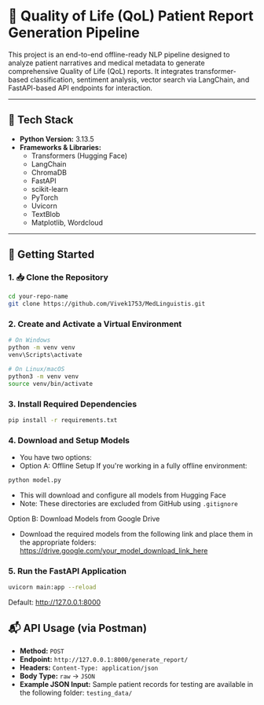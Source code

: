 # 🧠 Quality of Life (QoL) Patient Report Generation Pipeline

This project is an end-to-end offline-ready NLP pipeline designed to analyze patient narratives and medical metadata to generate comprehensive Quality of Life (QoL) reports. It integrates transformer-based classification, sentiment analysis, vector search via LangChain, and FastAPI-based API endpoints for interaction.

---

## 🔧 Tech Stack

- **Python Version:** 3.13.5
- **Frameworks & Libraries:**
  - Transformers (Hugging Face)
  - LangChain
  - ChromaDB
  - FastAPI
  - scikit-learn
  - PyTorch
  - Uvicorn
  - TextBlob
  - Matplotlib, Wordcloud

---

## 🚀 Getting Started

### 1. 📥 Clone the Repository

```bash
cd your-repo-name
git clone https://github.com/Vivek1753/MedLinguistis.git
```
### 2. Create and Activate a Virtual Environment

```bash
# On Windows
python -m venv venv
venv\Scripts\activate

# On Linux/macOS
python3 -m venv venv
source venv/bin/activate
```
### 3. Install Required Dependencies

```bash
pip install -r requirements.txt
```
### 4. Download and Setup Models
- You have two options:
- Option A: Offline Setup
If you're working in a fully offline environment:
```bash
python model.py
```
- This will download and configure all models from Hugging Face
- Note: These directories are excluded from GitHub using `.gitignore`

Option B: Download Models from Google Drive
- Download the required models from the following link and place them in the appropriate folders: https://drive.google.com/your_model_download_link_here

### 5. Run the FastAPI Application
``` bash
uvicorn main:app --reload
```
Default: http://127.0.0.1:8000

## 📬 API Usage (via Postman)

- **Method:** `POST`
- **Endpoint:** `http://127.0.0.1:8000/generate_report/`
- **Headers:**  `Content-Type: application/json`
- **Body Type:**  `raw` → `JSON`
- **Example JSON Input:**  Sample patient records for testing are available in the following folder: `testing_data/`






